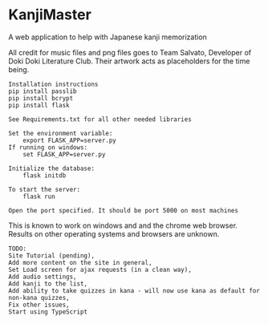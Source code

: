 # KanjiMaster

A web application to help with Japanese kanji memorization

All credit for music files and png files goes to Team Salvato, Developer of
Doki Doki Literature Club. Their artwork acts as placeholders for the time being.

	Installation instructions
	pip install passlib
	pip install bcrypt
	pip install flask

	See Requirements.txt for all other needed libraries

	Set the environment variable:
		export FLASK_APP=server.py
	If running on windows:
		set FLASK_APP=server.py

	Initialize the database:
		flask initdb

	To start the server:
		flask run

	Open the port specified. It should be port 5000 on most machines

This is known to work on windows and and the chrome web browser. Results on other operating systems and browsers are unknown.

	TODO:
	Site Tutorial (pending),    
	Add more content on the site in general, 
	Set Load screen for ajax requests (in a clean way), 
	Add audio settings, 
	Add kanji to the list, 
	Add ability to take quizzes in kana - will now use kana as default for non-kana quizzes, 
	Fix other issues,
	Start using TypeScript

